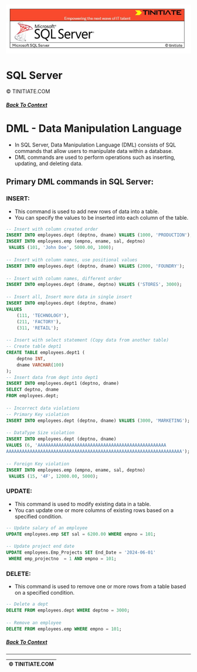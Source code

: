 ![SQL Server Tinitiate Image](sqlservericon.jpg)

# SQL Server
&copy; TINITIATE.COM

##### [Back To Context](./README.md)

# DML - Data Manipulation Language
* In SQL Server, Data Manipulation Language (DML) consists of SQL commands that allow users to manipulate data within a database.
* DML commands are used to perform operations such as inserting, updating, and deleting data.

## Primary DML commands in SQL Server:
### INSERT:
* This command is used to add new rows of data into a table.
* You can specify the values to be inserted into each column of the table.
```sql
-- Insert with column created order
INSERT INTO employees.dept (deptno, dname) VALUES (1000, 'PRODUCTION');
INSERT INTO employees.emp (empno, ename, sal, deptno)
 VALUES (101, 'John Doe', 5000.00, 1000);

-- Insert with column names, use positional values
INSERT INTO employees.dept (deptno, dname) VALUES (2000, 'FOUNDRY');

-- Insert with column names, different order
INSERT INTO employees.dept (dname, deptno) VALUES ('STORES', 3000);

-- Insert all, Insert more data in single insert
INSERT INTO employees.dept (deptno, dname)
VALUES 
    (111, 'TECHNOLOGY'),
    (211, 'FACTORY'),
    (311, 'RETAIL');

-- Insert with select statement (Copy data from another table)
-- Create table dept1
CREATE TABLE employees.dept1 (
    deptno INT,
    dname VARCHAR(100)
);
-- Insert data from dept into dept1
INSERT INTO employees.dept1 (deptno, dname)
SELECT deptno, dname
FROM employees.dept;

-- Incorrect data violations
-- Primary Key violation
INSERT INTO employees.dept (deptno, dname) VALUES (3000, 'MARKETING');

-- DataType Size violation
INSERT INTO employees.dept (deptno, dname) 
VALUES (6, 'AAAAAAAAAAAAAAAAAAAAAAAAAAAAAAAAAAAAAAAAAAAAAAAAA
AAAAAAAAAAAAAAAAAAAAAAAAAAAAAAAAAAAAAAAAAAAAAAAAAAAAAAAAAAAAAAAAAAA');

-- Foreign Key violation
INSERT INTO employees.emp (empno, ename, sal, deptno)
 VALUES (15, '4F', 12000.00, 5000);
```

### UPDATE:
* This command is used to modify existing data in a table.
* You can update one or more columns of existing rows based on a specified condition.
```sql
-- Update salary of an employee
UPDATE employees.emp SET sal = 6200.00 WHERE empno = 101;

-- Update project end date
UPDATE employees.Emp_Projects SET End_Date = '2024-06-01'
 WHERE emp_projectno  = 1 AND empno = 101;
```

### DELETE:
* This command is used to remove one or more rows from a table based on a specified condition.
```sql
-- Delete a dept
DELETE FROM employees.dept WHERE deptno = 3000;

-- Remove an employee
DELETE FROM employees.emp WHERE empno = 101;
```

##### [Back To Context](./README.md)
***
| &copy; TINITIATE.COM |
|----------------------|
